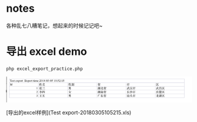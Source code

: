 # notes
各种乱七八糟笔记，想起来的时候记记吧~

# 导出 excel demo
`php excel_export_practice.php`  

![excel内容](Snipaste_2018-03-05_11-07-29.png)  

[导出的excel样例](Test export-20180305105215.xls)
